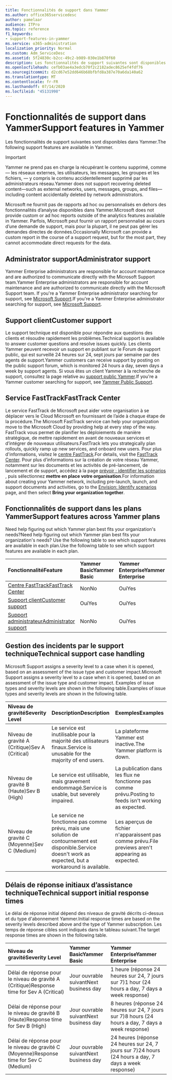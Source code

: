 ```yaml
---
title: Fonctionnalités de support dans Yammer
ms.author: office365servicedesc
author: pamelaar
audience: ITPro
ms.topic: reference
f1_keywords:
- support-features-in-yammer
ms.service: o365-administration
localization_priority: Normal
ms.custom: Adm_ServiceDesc
ms.assetid: 5f24830c-b2cc-49c2-b989-030e1b870f60
description: Les fonctionnalités de support suivantes sont disponibles dans Yammer.
ms.openlocfilehash: cefb03ae4a3edcb70f2c2182adec8625ef4fdf76
ms.sourcegitcommit: d2cd67e52dd646b68bfbfd8a387e70a6da140a62
ms.translationtype: MT
ms.contentlocale: fr-FR
ms.lasthandoff: 07/14/2020
ms.locfileid: "45131998"
---
```

# <a name="support-features-in-yammer"></a><span data-ttu-id="6d9bb-103">Fonctionnalités de support dans Yammer</span><span class="sxs-lookup"><span data-stu-id="6d9bb-103">Support features in Yammer</span></span>

<span data-ttu-id="6d9bb-104">Les fonctionnalités de support suivantes sont disponibles dans Yammer.</span><span class="sxs-lookup"><span data-stu-id="6d9bb-104">The following support features are available in Yammer.</span></span>
  
> [!IMPORTANT]
> <span data-ttu-id="6d9bb-105">Yammer ne prend pas en charge la récupérant le contenu supprimé, comme &mdash; les réseaux externes, les utilisateurs, les messages, les groupes et les fichiers, &mdash; y compris le contenu accidentellement supprimé par les administrateurs réseau.</span><span class="sxs-lookup"><span data-stu-id="6d9bb-105">Yammer does not support recovering deleted content&mdash;such as external networks, users, messages, groups, and files&mdash;including content accidentally deleted by network administrators.</span></span>
>
> <span data-ttu-id="6d9bb-106">Microsoft ne fournit pas de rapports ad hoc ou personnalisés en dehors des fonctionnalités d’analyse disponibles dans Yammer.</span><span class="sxs-lookup"><span data-stu-id="6d9bb-106">Microsoft does not provide custom or ad hoc reports outside of the analytics features available in Yammer.</span></span> <span data-ttu-id="6d9bb-107">Parfois, Microsoft peut fournir un rapport personnalisé au cours d’une demande de support, mais pour la plupart, il ne peut pas gérer les demandes directes de données.</span><span class="sxs-lookup"><span data-stu-id="6d9bb-107">Occasionally Microsoft can provide a custom report in the course of a support request, but for the most part, they cannot accommodate direct requests for the data.</span></span>

## <a name="administrator-support"></a><span data-ttu-id="6d9bb-108">Administrator support</span><span class="sxs-lookup"><span data-stu-id="6d9bb-108">Administrator support</span></span>

<span data-ttu-id="6d9bb-109">Yammer Enterprise administrators are responsible for account maintenance and are authorized to communicate directly with the Microsoft Support team.</span><span class="sxs-lookup"><span data-stu-id="6d9bb-109">Yammer Enterprise administrators are responsible for account maintenance and are authorized to communicate directly with the Microsoft Support team.</span></span> <span data-ttu-id="6d9bb-110">If you're a Yammer Enterprise administrator searching for support, see [Microsoft Support](https://go.microsoft.com/fwlink/p/?LinkId=330922).</span><span class="sxs-lookup"><span data-stu-id="6d9bb-110">If you're a Yammer Enterprise administrator searching for support, see [Microsoft Support](https://go.microsoft.com/fwlink/p/?LinkId=330922).</span></span>

## <a name="customer-support"></a><span data-ttu-id="6d9bb-111">Support client</span><span class="sxs-lookup"><span data-stu-id="6d9bb-111">Customer support</span></span>

<span data-ttu-id="6d9bb-112">Le support technique est disponible pour répondre aux questions des clients et résoudre rapidement les problèmes.</span><span class="sxs-lookup"><span data-stu-id="6d9bb-112">Technical support is available to answer customer questions and resolve issues quickly.</span></span> <span data-ttu-id="6d9bb-113">Les clients Yammer peuvent recevoir un support en publiant sur le Forum de support public, qui est surveillé 24 heures sur 24, sept jours par semaine par des agents de support.</span><span class="sxs-lookup"><span data-stu-id="6d9bb-113">Yammer customers can receive support by posting on the public support forum, which is monitored 24 hours a day, seven days a week by support agents.</span></span> <span data-ttu-id="6d9bb-114">Si vous êtes un client Yammer à la recherche de support, consultez la page relative au [support public Yammer](https://go.microsoft.com/fwlink/p/?LinkId=330921).</span><span class="sxs-lookup"><span data-stu-id="6d9bb-114">If you're a Yammer customer searching for support, see [Yammer Public Support](https://go.microsoft.com/fwlink/p/?LinkId=330921).</span></span>
   
## <a name="fasttrack-center"></a><span data-ttu-id="6d9bb-115">Service FastTrack</span><span class="sxs-lookup"><span data-stu-id="6d9bb-115">FastTrack Center</span></span>

<span data-ttu-id="6d9bb-116">Le service FastTrack de Microsoft peut aider votre organisation à se déplacer vers le Cloud Microsoft en fournissant de l’aide à chaque étape de la procédure.</span><span class="sxs-lookup"><span data-stu-id="6d9bb-116">The Microsoft FastTrack service can help your organization move to the Microsoft Cloud by providing help at every step of the way.</span></span> <span data-ttu-id="6d9bb-117">FastTrack vous permet de planifier les déploiements de manière stratégique, de mettre rapidement en avant de nouveaux services et d’intégrer de nouveaux utilisateurs.</span><span class="sxs-lookup"><span data-stu-id="6d9bb-117">FastTrack lets you strategically plan rollouts, quickly ramp up new services, and onboard new users.</span></span> <span data-ttu-id="6d9bb-118">Pour plus d'informations, visitez le [centre FastTrack](https://go.microsoft.com/fwlink/?LinkID=518597&amp;clcid=0x409).</span><span class="sxs-lookup"><span data-stu-id="6d9bb-118">For details, visit the [FastTrack Center](https://go.microsoft.com/fwlink/?LinkID=518597&amp;clcid=0x409).</span></span> <span data-ttu-id="6d9bb-119">Pour plus d’informations sur la création de votre réseau Yammer, notamment sur les documents et les activités de pré-lancement, de lancement et de support, accédez à la page [prévoir : identifier les scénarios](https://fasttrack.microsoft.com/office/envision/identify-scenarios) , puis sélectionnez **mettre en place votre organisation**.</span><span class="sxs-lookup"><span data-stu-id="6d9bb-119">For information about creating your Yammer network, including pre-launch, launch, and support documents and activities, go to the [Envision: Identify scenarios](https://fasttrack.microsoft.com/office/envision/identify-scenarios) page, and then select **Bring your organization together**.</span></span>

## <a name="support-features-across-yammer-plans"></a><span data-ttu-id="6d9bb-120">Fonctionnalités de support dans les plans Yammer</span><span class="sxs-lookup"><span data-stu-id="6d9bb-120">Support features across Yammer plans</span></span>

<span data-ttu-id="6d9bb-121">Need help figuring out which Yammer plan best fits your organization's needs?</span><span class="sxs-lookup"><span data-stu-id="6d9bb-121">Need help figuring out which Yammer plan best fits your organization's needs?</span></span> <span data-ttu-id="6d9bb-122">Use the following table to see which support features are available in each plan.</span><span class="sxs-lookup"><span data-stu-id="6d9bb-122">Use the following table to see which support features are available in each plan.</span></span>
  
|<span data-ttu-id="6d9bb-123">**Fonctionnalité**</span><span class="sxs-lookup"><span data-stu-id="6d9bb-123">**Feature**</span></span>|<span data-ttu-id="6d9bb-124">**Yammer Basic**</span><span class="sxs-lookup"><span data-stu-id="6d9bb-124">**Yammer Basic**</span></span>|<span data-ttu-id="6d9bb-125">**Yammer Enterprise**</span><span class="sxs-lookup"><span data-stu-id="6d9bb-125">**Yammer Enterprise**</span></span>|
|:-----|:-----|:-----|
|[<span data-ttu-id="6d9bb-126">Centre FastTrack</span><span class="sxs-lookup"><span data-stu-id="6d9bb-126">FastTrack Center</span></span>](https://go.microsoft.com/fwlink/?LinkID=518597&amp;clcid=0x409) <br/> |<span data-ttu-id="6d9bb-127">Non</span><span class="sxs-lookup"><span data-stu-id="6d9bb-127">No</span></span>  <br/> |<span data-ttu-id="6d9bb-128">Oui</span><span class="sxs-lookup"><span data-stu-id="6d9bb-128">Yes</span></span>  <br/> |
|[<span data-ttu-id="6d9bb-129">Support client</span><span class="sxs-lookup"><span data-stu-id="6d9bb-129">Customer support</span></span>](support-features-in-yammer.md#customer-support) <br/> |<span data-ttu-id="6d9bb-130">Oui</span><span class="sxs-lookup"><span data-stu-id="6d9bb-130">Yes</span></span>  <br/> |<span data-ttu-id="6d9bb-131">Oui</span><span class="sxs-lookup"><span data-stu-id="6d9bb-131">Yes</span></span>  <br/> |
|[<span data-ttu-id="6d9bb-132">Support administrateur</span><span class="sxs-lookup"><span data-stu-id="6d9bb-132">Administrator support</span></span>](support-features-in-yammer.md#administrator-support) <br/> |<span data-ttu-id="6d9bb-133">Non</span><span class="sxs-lookup"><span data-stu-id="6d9bb-133">No</span></span>  <br/> |<span data-ttu-id="6d9bb-134">Oui</span><span class="sxs-lookup"><span data-stu-id="6d9bb-134">Yes</span></span>  <br/> |
 
## <a name="technical-support-case-handling"></a><span data-ttu-id="6d9bb-135">Gestion des incidents par le support technique</span><span class="sxs-lookup"><span data-stu-id="6d9bb-135">Technical support case handling</span></span>

<span data-ttu-id="6d9bb-136">Microsoft Support assigns a severity level to a case when it is opened, based on an assessment of the issue type and customer impact.</span><span class="sxs-lookup"><span data-stu-id="6d9bb-136">Microsoft Support assigns a severity level to a case when it is opened, based on an assessment of the issue type and customer impact.</span></span> <span data-ttu-id="6d9bb-137">Examples of issue types and severity levels are shown in the following table.</span><span class="sxs-lookup"><span data-stu-id="6d9bb-137">Examples of issue types and severity levels are shown in the following table.</span></span> 
  
|<span data-ttu-id="6d9bb-138">**Niveau de gravité**</span><span class="sxs-lookup"><span data-stu-id="6d9bb-138">**Severity Level**</span></span>|<span data-ttu-id="6d9bb-139">**Description**</span><span class="sxs-lookup"><span data-stu-id="6d9bb-139">**Description**</span></span>|<span data-ttu-id="6d9bb-140">**Exemples**</span><span class="sxs-lookup"><span data-stu-id="6d9bb-140">**Examples**</span></span>|
|:-----|:-----|:-----|
|<span data-ttu-id="6d9bb-141">Niveau de gravité A (Critique)</span><span class="sxs-lookup"><span data-stu-id="6d9bb-141">Sev A (Critical)</span></span>  <br/> |<span data-ttu-id="6d9bb-142">Le service est inutilisable pour la majorité des utilisateurs finaux.</span><span class="sxs-lookup"><span data-stu-id="6d9bb-142">Service is unusable for the majority of end users.</span></span>  <br/> |<span data-ttu-id="6d9bb-143">La plateforme Yammer est inactive.</span><span class="sxs-lookup"><span data-stu-id="6d9bb-143">The Yammer platform is down.</span></span>  <br/> |
|<span data-ttu-id="6d9bb-144">Niveau de gravité B (Haute)</span><span class="sxs-lookup"><span data-stu-id="6d9bb-144">Sev B (High)</span></span>  <br/> |<span data-ttu-id="6d9bb-145">Le service est utilisable, mais gravement endommagé.</span><span class="sxs-lookup"><span data-stu-id="6d9bb-145">Service is usable, but severely impaired.</span></span>  <br/> |<span data-ttu-id="6d9bb-146">La publication dans les flux ne fonctionne pas comme prévu.</span><span class="sxs-lookup"><span data-stu-id="6d9bb-146">Posting to feeds isn't working as expected.</span></span>  <br/> |
|<span data-ttu-id="6d9bb-147">Niveau de gravité C (Moyenne)</span><span class="sxs-lookup"><span data-stu-id="6d9bb-147">Sev C (Medium)</span></span>  <br/> |<span data-ttu-id="6d9bb-148">Le service ne fonctionne pas comme prévu, mais une solution de contournement est disponible.</span><span class="sxs-lookup"><span data-stu-id="6d9bb-148">Service doesn't work as expected, but a workaround is available.</span></span>  <br/> |<span data-ttu-id="6d9bb-149">Les aperçus de fichier n'apparaissent pas comme prévu.</span><span class="sxs-lookup"><span data-stu-id="6d9bb-149">File previews aren't appearing as expected.</span></span>  <br/> |

## <a name="technical-support-initial-response-times"></a><span data-ttu-id="6d9bb-150">Délais de réponse initiaux d’assistance technique</span><span class="sxs-lookup"><span data-stu-id="6d9bb-150">Technical support initial response times</span></span>

<span data-ttu-id="6d9bb-151">Le délai de réponse initial dépend des niveaux de gravité décrits ci-dessus et du type d'abonnement Yammer.</span><span class="sxs-lookup"><span data-stu-id="6d9bb-151">Initial response times are based on the severity levels described above and the type of Yammer subscription.</span></span> <span data-ttu-id="6d9bb-152">Les temps de réponse cibles sont indiqués dans le tableau suivant.</span><span class="sxs-lookup"><span data-stu-id="6d9bb-152">The target response times are shown in the following table.</span></span>
  
|<span data-ttu-id="6d9bb-153">**Niveau de gravité**</span><span class="sxs-lookup"><span data-stu-id="6d9bb-153">**Severity Level**</span></span>|<span data-ttu-id="6d9bb-154">**Yammer Basic**</span><span class="sxs-lookup"><span data-stu-id="6d9bb-154">**Yammer Basic**</span></span>|<span data-ttu-id="6d9bb-155">**Yammer Enterprise**</span><span class="sxs-lookup"><span data-stu-id="6d9bb-155">**Yammer Enterprise**</span></span>|
|:-----|:-----|:-----|
|<span data-ttu-id="6d9bb-156">Délai de réponse pour le niveau de gravité A (Critique)</span><span class="sxs-lookup"><span data-stu-id="6d9bb-156">Response time for Sev A (Critical)</span></span>  <br/> |<span data-ttu-id="6d9bb-157">Jour ouvrable suivant</span><span class="sxs-lookup"><span data-stu-id="6d9bb-157">Next business day</span></span>  <br/> |<span data-ttu-id="6d9bb-158">1 heure (réponse 24 heures sur 24, 7 jours sur 7)</span><span class="sxs-lookup"><span data-stu-id="6d9bb-158">1 hour (24 hours a day, 7 days a week response)</span></span>  <br/> |
|<span data-ttu-id="6d9bb-159">Délai de réponse pour le niveau de gravité B (Haute)</span><span class="sxs-lookup"><span data-stu-id="6d9bb-159">Response time for Sev B (High)</span></span>  <br/> |<span data-ttu-id="6d9bb-160">Jour ouvrable suivant</span><span class="sxs-lookup"><span data-stu-id="6d9bb-160">Next business day</span></span>  <br/> |<span data-ttu-id="6d9bb-161">8 heures (réponse 24 heures sur 24, 7 jours sur 7)</span><span class="sxs-lookup"><span data-stu-id="6d9bb-161">8 hours (24 hours a day, 7 days a week response)</span></span>  <br/> |
|<span data-ttu-id="6d9bb-162">Délai de réponse pour le niveau de gravité C (Moyenne)</span><span class="sxs-lookup"><span data-stu-id="6d9bb-162">Response time for Sev C (Medium)</span></span>  <br/> |<span data-ttu-id="6d9bb-163">Jour ouvrable suivant</span><span class="sxs-lookup"><span data-stu-id="6d9bb-163">Next business day</span></span>  <br/> |<span data-ttu-id="6d9bb-164">24 heures (réponse 24 heures sur 24, 7 jours sur 7)</span><span class="sxs-lookup"><span data-stu-id="6d9bb-164">24 hours (24 hours a day, 7 days a week response)</span></span>  <br/> |
